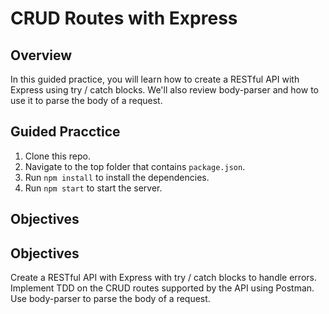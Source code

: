 # CRUD Routes with Express

## Overview

In this guided practice, you will learn how to create a RESTful API with Express using try / catch blocks. We'll also review body-parser and how to use it to parse the body of a request. 

## Guided Pracctice
1. Clone this repo. 
2. Navigate to the top folder that contains `package.json`.
3. Run `npm install` to install the dependencies.
5. Run `npm start` to start the server.

## Objectives

## Objectives

Create a RESTful API with Express with try / catch blocks to handle errors. Implement TDD on the CRUD routes supported by the API using Postman. Use body-parser to parse the body of a request.
